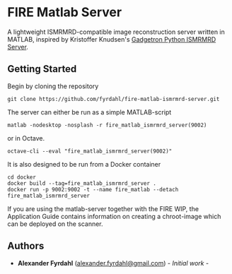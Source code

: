 # FIRE Matlab Server

A lightweight ISMRMRD-compatible image reconstruction server written in MATLAB, inspired by Kristoffer Knudsen's [Gadgetron Python ISMRMRD Server](https://github.com/kristofferknudsen/gadgetron-python-ismrmrd-server).

## Getting Started

Begin by cloning the repository

```
git clone https://github.com/fyrdahl/fire-matlab-ismrmrd-server.git
```

The server can either be run as a simple MATLAB-script

```
matlab -nodesktop -nosplash -r fire_matlab_ismrmrd_server(9002)
```

or in Octave.

```
octave-cli --eval "fire_matlab_ismrmrd_server(9002)"
```

It is also designed to be run from a Docker container

```
cd docker
docker build --tag=fire_matlab_ismrmrd_server .
docker run -p 9002:9002 -t --name fire_matlab --detach fire_matlab_ismrmrd_server
```

If you are using the matlab-server together with the FIRE WIP, the Application Guide contains information on creating a chroot-image which can be deployed on the scanner.


## Authors

* **Alexander Fyrdahl** (alexander.fyrdahl@gmail.com) - *Initial work* - 
